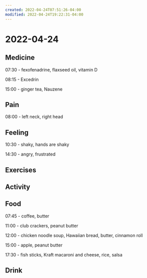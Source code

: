 ```yaml
---
created: 2022-04-24T07:51:26-04:00
modified: 2022-04-24T19:22:31-04:00
---
```


# 2022-04-24

## Medicine

07:30 - fexofenadrine, flaxseed oil, vitamin D

08:15 - Excedrin

15:00 - ginger tea, Nauzene

## Pain

08:00 - left neck, right head


## Feeling

10:30 - shaky, hands are shaky

14:30 - angry, frustrated



## Exercises


## Activity


## Food

07:45 - coffee, butter

11:00 - club crackers, peanut butter

12:00 - chicken noodle soup, Hawaiian bread, butter, cinnamon roll

15:00 - apple, peanut butter

17:30 - fish sticks, Kraft macaroni and cheese, rice, salsa


## Drink

